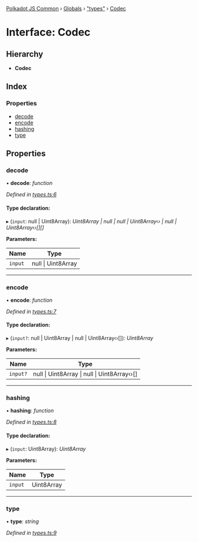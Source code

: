 [Polkadot JS Common](../README.md) › [Globals](../globals.md) › ["types"](../modules/_types_.md) › [Codec](_types_.codec.md)

# Interface: Codec

## Hierarchy

* **Codec**

## Index

### Properties

* [decode](_types_.codec.md#decode)
* [encode](_types_.codec.md#encode)
* [hashing](_types_.codec.md#hashing)
* [type](_types_.codec.md#type)

## Properties

###  decode

• **decode**: *function*

*Defined in [types.ts:6](https://github.com/polkadot-js/common/blob/408129d5/packages/trie-codec/src/types.ts#L6)*

#### Type declaration:

▸ (`input`: null | Uint8Array): *Uint8Array | null | null | Uint8Array‹› | null | Uint8Array‹›[][]*

**Parameters:**

Name | Type |
------ | ------ |
`input` | null &#124; Uint8Array |

___

###  encode

• **encode**: *function*

*Defined in [types.ts:7](https://github.com/polkadot-js/common/blob/408129d5/packages/trie-codec/src/types.ts#L7)*

#### Type declaration:

▸ (`input?`: null | Uint8Array | null | Uint8Array‹›[]): *Uint8Array*

**Parameters:**

Name | Type |
------ | ------ |
`input?` | null &#124; Uint8Array &#124; null &#124; Uint8Array‹›[] |

___

###  hashing

• **hashing**: *function*

*Defined in [types.ts:8](https://github.com/polkadot-js/common/blob/408129d5/packages/trie-codec/src/types.ts#L8)*

#### Type declaration:

▸ (`input`: Uint8Array): *Uint8Array*

**Parameters:**

Name | Type |
------ | ------ |
`input` | Uint8Array |

___

###  type

• **type**: *string*

*Defined in [types.ts:9](https://github.com/polkadot-js/common/blob/408129d5/packages/trie-codec/src/types.ts#L9)*

